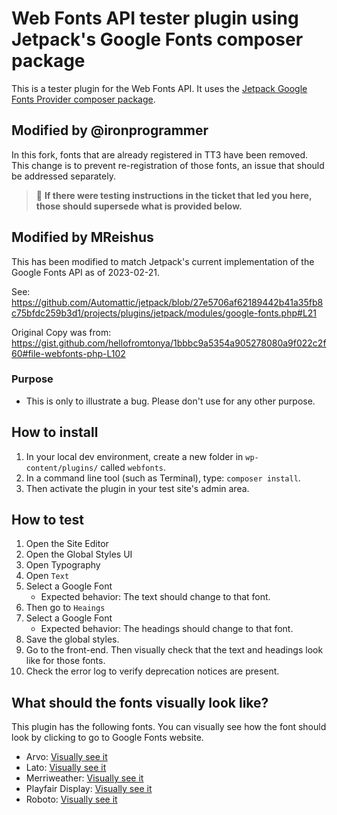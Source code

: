 # Web Fonts API tester plugin using Jetpack's Google Fonts composer package

This is a tester plugin for the Web Fonts API. It uses the [Jetpack Google Fonts Provider composer package](https://packagist.org/packages/automattic/jetpack-google-fonts-provider).

## Modified by @ironprogrammer

In this fork, fonts that are already registered in TT3 have been removed. This change is to prevent re-registration of those fonts, an issue that should be addressed separately.

> 🚨 **If there were testing instructions in the ticket that led you here, those should supersede what is provided below.**

## Modified by MReishus

This has been modified to match Jetpack's current implementation of the Google
Fonts API as of 2023-02-21.

See: https://github.com/Automattic/jetpack/blob/27e5706af62189442b41a35fb8c75bfdc259b3d1/projects/plugins/jetpack/modules/google-fonts.php#L21

Original Copy was from: https://gist.github.com/hellofromtonya/1bbbc9a5354a905278080a9f022c2f60#file-webfonts-php-L102

### Purpose

- This is only to illustrate a bug. Please don't use for any other purpose.

## How to install

1. In your local dev environment, create a new folder in `wp-content/plugins/` called `webfonts`.
2. In a command line tool (such as Terminal), type: `composer install`.
3. Then activate the plugin in your test site's admin area.

## How to test

1. Open the Site Editor
2. Open the Global Styles UI
3. Open Typography
4. Open `Text`
5. Select a Google Font
   * Expected behavior: The text should change to that font.
6. Then go to `Heaings`
7. Select a Google Font
    * Expected behavior: The headings should change to that font.
8. Save the global styles.
9. Go to the front-end. Then visually check that the text and headings look like for those fonts.
10. Check the error log to verify deprecation notices are present.

## What should the fonts visually look like?

This plugin has the following fonts. You can visually see how the font should look by clicking to go to Google Fonts website.

* Arvo: [Visually see it](https://fonts.google.com/specimen/Arvo?query=Arvo)
* Lato: [Visually see it](https://fonts.google.com/specimen/Lato?query=Lato)
* Merriweather: [Visually see it](https://fonts.google.com/specimen/Merriweather?query=Merriweather)
* Playfair Display: [Visually see it](https://fonts.google.com/specimen/Playfair+Display?query=Playfair)
* Roboto: [Visually see it](https://fonts.google.com/specimen/Merriweather?query=Roboto)
